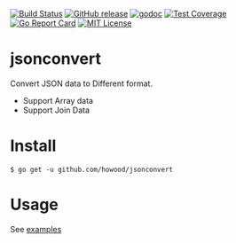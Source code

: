 [![Build Status](https://travis-ci.org/howood/jsonconvert.svg?branch=master)](https://travis-ci.org/howood/jsonconvert)
[![GitHub release](http://img.shields.io/github/release/howood/jsonconvert.svg?style=flat-square)][release]
[![godoc](https://img.shields.io/badge/godoc-reference-blue.svg?style=flat-square)](http://godoc.org/github.com/howood/jsonconvert)
[![Test Coverage](https://api.codeclimate.com/v1/badges/a522fa479bafb44a83b2/test_coverage)](https://codeclimate.com/github/howood/jsonconvert/test_coverage)
[![Go Report Card](https://goreportcard.com/badge/github.com/howood/jsonconvert)](https://goreportcard.com/report/github.com/howood/jsonconvert)
[![MIT License](http://img.shields.io/badge/license-MIT-blue.svg?style=flat-square)][license]

[release]: https://github.com/howood/jsonconvert/releases
[license]: https://github.com/howood/jsonconvert/blob/master/LICENSE

# jsonconvert

Convert JSON data to Different format.
- Support Array data
- Support Join Data

# Install

```
$ go get -u github.com/howood/jsonconvert
```

# Usage

See [examples](examples/)
